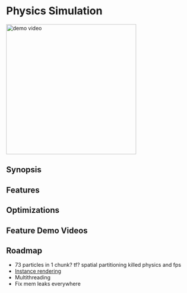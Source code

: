 # Physics Simulation

<img src="https://github.com/DeletedMyEmail/SimulationGoesBrr/assets/88390464/c355fe07-b8dc-423a-b5aa-4415d5ea8103" width="350" height="350" alt="demo video">

## Synopsis

## Features

## Optimizations

## Feature Demo Videos

## Roadmap
- 73 particles in 1 chunk? tf? spatial partitioning killed physics and fps
- [Instance rendering](https://learnopengl.com/Advanced-OpenGL/Instancing)
- Multithreading
- Fix mem leaks everywhere